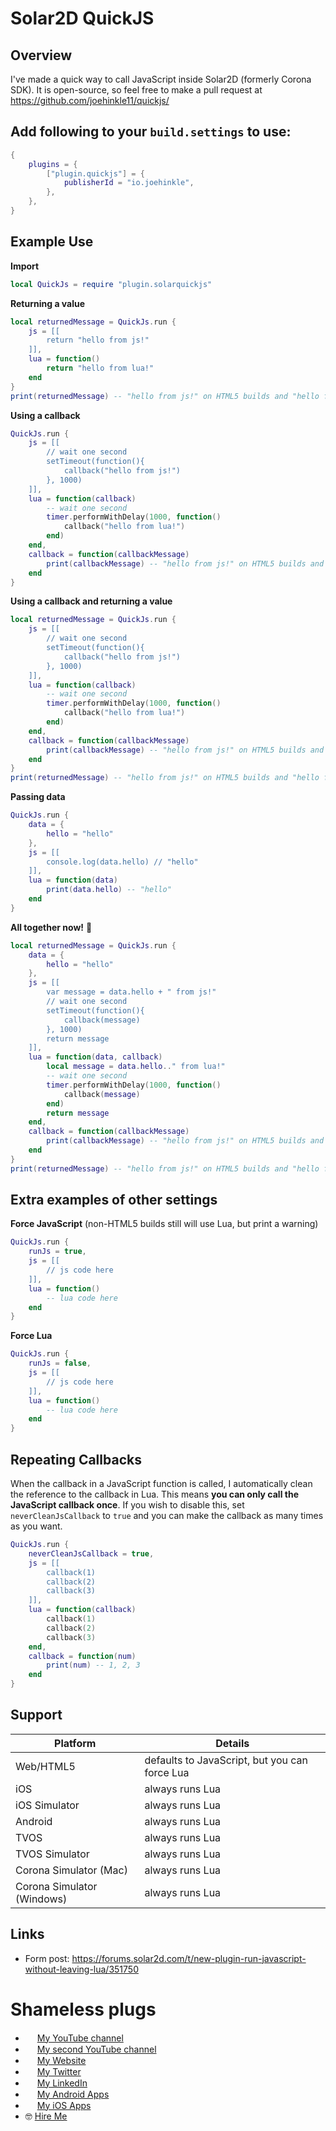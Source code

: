 # Solar2D QuickJS

## Overview

I've made a quick way to call JavaScript inside Solar2D (formerly Corona SDK). It is open-source, so feel free to make a pull request at https://github.com/joehinkle11/quickjs/

## Add following to your `build.settings` to use:

```lua
{
    plugins = {
        ["plugin.quickjs"] = {
            publisherId = "io.joehinkle",
        },
    },
}
```

## Example Use

**Import**

```lua
local QuickJs = require "plugin.solarquickjs"
```

**Returning a value**

```lua
local returnedMessage = QuickJs.run {
    js = [[
        return "hello from js!"
    ]],
    lua = function()
        return "hello from lua!"
    end
}
print(returnedMessage) -- "hello from js!" on HTML5 builds and "hello from lua!" on all other builds
```

**Using a callback**

```lua
QuickJs.run {
    js = [[
        // wait one second
        setTimeout(function(){
            callback("hello from js!")
        }, 1000)
    ]],
    lua = function(callback)
        -- wait one second
        timer.performWithDelay(1000, function()
            callback("hello from lua!")
        end)
    end,
    callback = function(callbackMessage)
        print(callbackMessage) -- "hello from js!" on HTML5 builds and "hello from lua!" on all other builds
    end
}
```

**Using a callback and returning a value**

```lua
local returnedMessage = QuickJs.run {
    js = [[
        // wait one second
        setTimeout(function(){
            callback("hello from js!")
        }, 1000)
    ]],
    lua = function(callback)
        -- wait one second
        timer.performWithDelay(1000, function()
            callback("hello from lua!")
        end)
    end,
    callback = function(callbackMessage)
        print(callbackMessage) -- "hello from js!" on HTML5 builds and "hello from lua!" on all other builds
    end
}
print(returnedMessage) -- "hello from js!" on HTML5 builds and "hello from lua!" on all other builds
```

**Passing data**

```lua
QuickJs.run {
    data = {
        hello = "hello"
    },
    js = [[
        console.log(data.hello) // "hello"
    ]],
    lua = function(data)
        print(data.hello) -- "hello"
    end
}
```

**All together now!** 🎉

```lua
local returnedMessage = QuickJs.run {
    data = {
        hello = "hello"
    },
    js = [[
        var message = data.hello + " from js!"
        // wait one second
        setTimeout(function(){
            callback(message)
        }, 1000)
        return message
    ]],
    lua = function(data, callback)
        local message = data.hello.." from lua!"
        -- wait one second
        timer.performWithDelay(1000, function()
            callback(message)
        end)
        return message
    end,
    callback = function(callbackMessage)
        print(callbackMessage) -- "hello from js!" on HTML5 builds and "hello from lua!" on all other builds
    end
}
print(returnedMessage) -- "hello from js!" on HTML5 builds and "hello from lua!" on all other builds
```


## Extra examples of other settings

**Force JavaScript** (non-HTML5 builds still will use Lua, but print a warning)

```lua
QuickJs.run {
    runJs = true,
    js = [[
        // js code here
    ]],
    lua = function()
        -- lua code here
    end
}
```

**Force Lua**

```lua
QuickJs.run {
    runJs = false,
    js = [[
        // js code here
    ]],
    lua = function()
        -- lua code here
    end
}
```

## Repeating Callbacks

When the callback in a JavaScript function is called, I automatically clean the reference to the callback in Lua. This means **you can only call the JavaScript callback once**. If you wish to disable this, set `neverCleanJsCallback` to `true` and you can make the callback as many times as you want.

```lua
QuickJs.run {
    neverCleanJsCallback = true,
    js = [[
        callback(1)
        callback(2)
        callback(3)
    ]],
    lua = function(callback)
        callback(1)
        callback(2)
        callback(3)
    end,
    callback = function(num)
        print(num) -- 1, 2, 3
    end
}
```

## Support

| Platform | Details |
| ------------------- | -------- |
| Web/HTML5 | defaults to JavaScript, but you can force Lua |
| iOS | always runs Lua |
| iOS Simulator | always runs Lua |
| Android | always runs Lua |
| TVOS | always runs Lua |
| TVOS Simulator | always runs Lua |
| Corona Simulator (Mac) | always runs Lua |
| Corona Simulator (Windows) | always runs Lua |

## Links 

- Form post: https://forums.solar2d.com/t/new-plugin-run-javascript-without-leaving-lua/351750

# Shameless plugs

* <img src="https://cdnjs.cloudflare.com/ajax/libs/webicons/2.0.0/webicons/webicon-youtube-s.png" width="15"> [My YouTube channel](https://www.youtube.com/channel/UCje9o1NPdBs0vhPp7AEgWvg)
* <img src="https://cdnjs.cloudflare.com/ajax/libs/webicons/2.0.0/webicons/webicon-youtube-s.png" width="15"> [My second YouTube channel](https://www.youtube.com/channel/UC5aSLB42ZZIDtQXrZgnS1iA)
* <img src="https://www.joehinkle.io/favicon192x192.png" width="15"> [My Website](https://www.joehinkle.io/)
* <img src="https://cdnjs.cloudflare.com/ajax/libs/webicons/2.0.0/webicons/webicon-twitter-s.png" width="15"> [My Twitter](https://twitter.com/joehink95)
* <img src="https://cdnjs.cloudflare.com/ajax/libs/webicons/2.0.0/webicons/webicon-linkedin-s.png" width="15"> [My LinkedIn](https://www.linkedin.com/in/joehinkle11/)
* <img src="https://cdnjs.cloudflare.com/ajax/libs/webicons/2.0.0/webicons/webicon-android-s.png" width="15"> [My Android Apps](https://play.google.com/store/apps/dev?id=6380399300644608862)
* <img src="https://cdnjs.cloudflare.com/ajax/libs/webicons/2.0.0/webicons/webicon-apple-s.png" width="15"> [My iOS Apps](https://apps.apple.com/us/developer/joseph-hinkle/id916334630)
* 🤓 [Hire Me](https://www.joehinkle.io/services)
